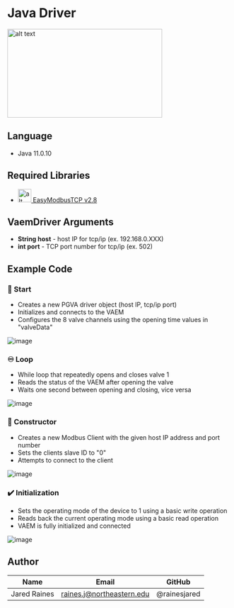 # Java Driver
<img src="https://user-images.githubusercontent.com/71296226/134033531-ce6c1238-aa46-43da-8d6a-9cd36d30a62b.png" alt="alt text" width="350" height="200">

## Language
* Java 11.0.10

## Required Libraries
* <img src="https://a.fsdn.com/allura/p/easymodbustcp/icon?1609423069?&w=90" alt="alt text" width="30" height="30">[ EasyModbusTCP v2.8](https://sourceforge.net/projects/easymodbustcp-udp-java/#focus)

## VaemDriver Arguments
* **String host** - host IP for tcp/ip (ex. 192.168.0.XXX)
* **int port** - TCP port number for tcp/ip (ex. 502)

## Example Code
### 🚀 Start
* Creates a new PGVA driver object (host IP, tcp/ip port)
* Initializes and connects to the VAEM
* Configures the 8 valve channels using the opening time values in "valveData"

![image](https://user-images.githubusercontent.com/71296226/135155686-feca88c9-1b54-4b6f-9cfd-cfbdbf575b6c.png)

### ♾️ Loop
* While loop that repeatedly opens and closes valve 1
* Reads the status of the VAEM after opening the valve
* Waits one second between opening and closing, vice versa

![image](https://user-images.githubusercontent.com/71296226/135160108-3d8ed286-8047-4b7d-ae73-f30f310ecce7.png)

### 🚧 Constructor
* Creates a new Modbus Client with the given host IP address and port number
* Sets the clients slave ID to "0"
* Attempts to connect to the client

![image](https://user-images.githubusercontent.com/71296226/135158001-1dc6e290-e8ea-4abb-b021-644398d4ff40.png)

### ✔️ Initialization
* Sets the operating mode of the device to 1 using a basic write operation
* Reads back the current operating mode using a basic read operation
* VAEM is fully initialized and connected

![image](https://user-images.githubusercontent.com/71296226/135158394-871868cf-e385-42ed-a0b2-8dfa10b7670a.png)

## Author
|Name          | Email                      | GitHub         |
| ------------ | -------------------------  | -------------- |
| Jared Raines | raines.j@northeastern.edu  | @rainesjared   |
